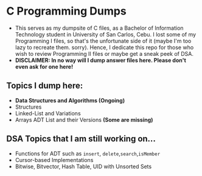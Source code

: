 # C Programming Dumps

- This serves as my dumpsite of C files, as a Bachelor of Information Technology student in University of San Carlos, Cebu. I lost some of my Programming I files, so that's the unfortunate side of it (maybe I'm too lazy to recreate them. sorry). Hence, I  dedicate this repo for those who wish to review Programming II files or maybe get a sneak peek of DSA. 
- **DISCLAIMER: In no way will I dump answer files here. Please don't even ask for one here!**

## Topics I dump here:

- **Data Structures and Algorithms (Ongoing)**
- Structures
- Linked-List and Variations
- Arrays ADT List and their Versions **(Some are missing)**

## DSA Topics that I am still working on...

- Functions for ADT such as `insert`, `delete`,`search`,`isMember`
- Cursor-based Implementations
- Bitwise, Bitvector, Hash Table, UID with Unsorted Sets